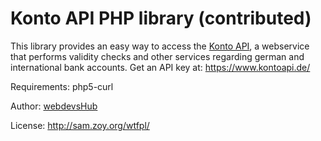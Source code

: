 Konto API PHP library (contributed)
===================================

This library provides an easy way to access the [Konto API](https://www.kontoapi.de/), a webservice that performs validity checks and other services regarding german and international bank accounts. Get an API key at: https://www.kontoapi.de/

Requirements: php5-curl

Author: [webdevsHub](https://github.com/webdevsHub)

License: http://sam.zoy.org/wtfpl/
